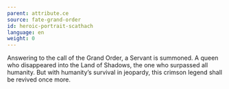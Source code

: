 ```yaml
---
parent: attribute.ce
source: fate-grand-order
id: heroic-portrait-scathach
language: en
weight: 0
---
```


Answering to the call of the Grand Order, a Servant is summoned.
A queen who disappeared into the Land of Shadows, the one who surpassed all humanity.
But with humanity’s survival in jeopardy, this crimson legend shall be revived once more.

